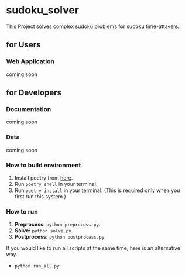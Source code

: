 # sudoku_solver
This Project solves complex sudoku problems for sudoku time-attakers.

## for Users
### Web Application
coming soon

## for Developers
### Documentation
coming soon

### Data
coming soon

### How to build environment
1. Install poetry from [here](https://python-poetry.org/docs/#installation).
2. Run `poetry shell` in your terminal.
3. Run `poetry install` in your terminal. (This is required only when you first run this system.)

### How to run
1. **Preprocess:** `python preprocess.py`.  
2. **Solve:** `python solve.py`.  
3. **Postprocess:** `python postprocess.py`.

If you would like to run all scripts at the same time, here is an alternative way.  
- `python run_all.py`
